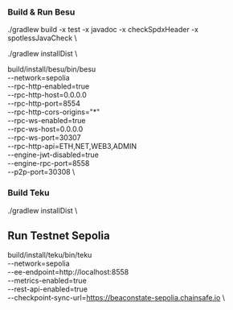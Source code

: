 ### Build & Run Besu
./gradlew build -x test -x javadoc -x checkSpdxHeader -x spotlessJavaCheck \

./gradlew installDist \


build/install/besu/bin/besu \
    --network=sepolia \
    --rpc-http-enabled=true \
    --rpc-http-host=0.0.0.0 \
    --rpc-http-port=8554 \
    --rpc-http-cors-origins="*" \
    --rpc-ws-enabled=true \
    --rpc-ws-host=0.0.0.0 \
    --rpc-ws-port=30307 \
    --rpc-http-api=ETH,NET,WEB3,ADMIN \
    --engine-jwt-disabled=true \
    --engine-rpc-port=8558 \
    --p2p-port=30308 \

### Build Teku

./gradlew installDist \

## Run Testnet Sepolia

build/install/teku/bin/teku \
    --network=sepolia                            \
    --ee-endpoint=http://localhost:8558          \
    --metrics-enabled=true                       \
    --rest-api-enabled=true                      \
    --checkpoint-sync-url=https://beaconstate-sepolia.chainsafe.io \


    

